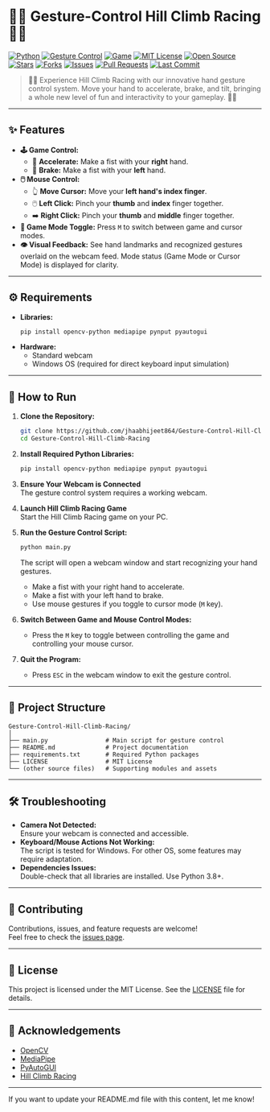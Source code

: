
# 🚗💨 Gesture-Control Hill Climb Racing 👋👾

[![Python](https://img.shields.io/badge/Python-3.8%2B-blue?logo=python)](https://www.python.org/)
[![Gesture Control](https://img.shields.io/badge/Gesture%20Control-Enabled-orange?logo=handshake)](https://github.com/jhaabhijeet864/Gesture-Control-Hill-Climb-Racing)
[![Game](https://img.shields.io/badge/Game-Hill%20Climb%20Racing-green?logo=gamepad)]()
[![MIT License](https://img.shields.io/badge/License-MIT-yellow.svg)](LICENSE)
[![Open Source](https://img.shields.io/badge/Open%20Source-Yes-brightgreen?logo=github)]()
[![Stars](https://img.shields.io/github/stars/jhaabhijeet864/Gesture-Control-Hill-Climb-Racing?style=social)](https://github.com/jhaabhijeet864/Gesture-Control-Hill-Climb-Racing/stargazers)
[![Forks](https://img.shields.io/github/forks/jhaabhijeet864/Gesture-Control-Hill-Climb-Racing?style=social)](https://github.com/jhaabhijeet864/Gesture-Control-Hill-Climb-Racing/forks)
[![Issues](https://img.shields.io/github/issues/jhaabhijeet864/Gesture-Control-Hill-Climb-Racing?color=red)](https://github.com/jhaabhijeet864/Gesture-Control-Hill-Climb-Racing/issues)
[![Pull Requests](https://img.shields.io/github/issues-pr/jhaabhijeet864/Gesture-Control-Hill-Climb-Racing?color=blue)](https://github.com/jhaabhijeet864/Gesture-Control-Hill-Climb-Racing/pulls)
[![Last Commit](https://img.shields.io/github/last-commit/jhaabhijeet864/Gesture-Control-Hill-Climb-Racing?color=purple)](https://github.com/jhaabhijeet864/Gesture-Control-Hill-Climb-Racing/commits)

> 🚗💨 Experience Hill Climb Racing with our innovative hand gesture control system. Move your hand to accelerate, brake, and tilt, bringing a whole new level of fun and interactivity to your gameplay. 👋👾

---

## ✨ Features

- **🕹 Game Control:**
  - 💨 **Accelerate:** Make a fist with your **right** hand.
  - 🛑 **Brake:** Make a fist with your **left** hand.
- **🖱️ Mouse Control:**
  - 👆 **Move Cursor:** Move your **left hand's index finger**.
  - 🖱️ **Left Click:** Pinch your **thumb** and **index** finger together.
  - ➡️ **Right Click:** Pinch your **thumb** and **middle** finger together.
- **🔄 Game Mode Toggle:** Press `M` to switch between game and cursor modes.
- **👁️ Visual Feedback:** See hand landmarks and recognized gestures overlaid on the webcam feed. Mode status (Game Mode or Cursor Mode) is displayed for clarity.

---

## ⚙️ Requirements

- **Libraries:**
  ```bash
  pip install opencv-python mediapipe pynput pyautogui
  ```
- **Hardware:**
  - Standard webcam
  - Windows OS (required for direct keyboard input simulation)

---

## 🚀 How to Run

1. **Clone the Repository:**
   ```bash
   git clone https://github.com/jhaabhijeet864/Gesture-Control-Hill-Climb-Racing.git
   cd Gesture-Control-Hill-Climb-Racing
   ```

2. **Install Required Python Libraries:**
   ```bash
   pip install opencv-python mediapipe pynput pyautogui
   ```

3. **Ensure Your Webcam is Connected**  
   The gesture control system requires a working webcam.

4. **Launch Hill Climb Racing Game**  
   Start the Hill Climb Racing game on your PC.

5. **Run the Gesture Control Script:**
   ```bash
   python main.py
   ```
   The script will open a webcam window and start recognizing your hand gestures.  
   - Make a fist with your right hand to accelerate.
   - Make a fist with your left hand to brake.
   - Use mouse gestures if you toggle to cursor mode (`M` key).

6. **Switch Between Game and Mouse Control Modes:**
   - Press the `M` key to toggle between controlling the game and controlling your mouse cursor.

7. **Quit the Program:**
   - Press `ESC` in the webcam window to exit the gesture control.

---

## 🧩 Project Structure

```
Gesture-Control-Hill-Climb-Racing/
│
├── main.py                # Main script for gesture control
├── README.md              # Project documentation
├── requirements.txt       # Required Python packages
├── LICENSE                # MIT License
└── (other source files)   # Supporting modules and assets
```

---

## 🛠️ Troubleshooting

- **Camera Not Detected:**  
  Ensure your webcam is connected and accessible.
- **Keyboard/Mouse Actions Not Working:**  
  The script is tested for Windows. For other OS, some features may require adaptation.
- **Dependencies Issues:**  
  Double-check that all libraries are installed. Use Python 3.8+.

---

## 🤝 Contributing

Contributions, issues, and feature requests are welcome!  
Feel free to check the [issues page](https://github.com/jhaabhijeet864/Gesture-Control-Hill-Climb-Racing/issues).

---

## 📄 License

This project is licensed under the MIT License. See the [LICENSE](LICENSE) file for details.

---

## 🙌 Acknowledgements

- [OpenCV](https://opencv.org/)
- [MediaPipe](https://mediapipe.dev/)
- [PyAutoGUI](https://pyautogui.readthedocs.io/)
- [Hill Climb Racing](https://www.fingersoft.com/games/hill-climb-racing/)

---

If you want to update your README.md file with this content, let me know!
